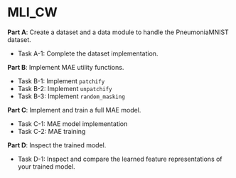 # MLI_CW

**Part A**: Create a dataset and a data module to handle the PneumoniaMNIST dataset.
* Task A-1: Complete the dataset implementation.

**Part B**: Implement MAE utility functions.
* Task B-1: Implement `patchify`
* Task B-2: Implement `unpatchify`
* Task B-3: Implement `random_masking`

**Part C**: Implement and train a full MAE model.
* Task C-1: MAE model implementation
* Task C-2: MAE training

**Part D**: Inspect the trained model.
* Task D-1: Inspect and compare the learned feature representations of your trained model.
